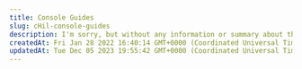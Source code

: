 ```yaml
---
title: Console Guides
slug: cHil-console-guides
description: I'm sorry, but without any information or summary about the document, it is impossible to provide an SEO description. Please provide some details or a summary, and I'll be happy to assist you further.
createdAt: Fri Jan 28 2022 16:40:14 GMT+0000 (Coordinated Universal Time)
updatedAt: Tue Dec 05 2023 19:55:42 GMT+0000 (Coordinated Universal Time)
---
```


